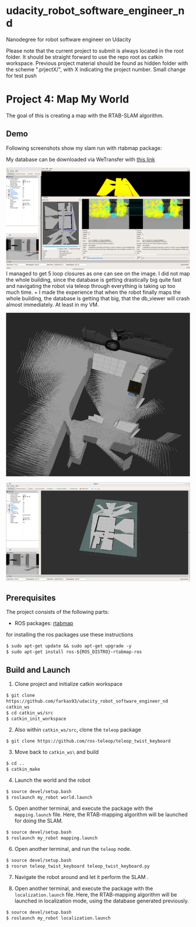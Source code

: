 # udacity_robot_software_engineer_nd
Nanodegree for robot software engineer on Udacity

Please note that the current project to submit is always located in the root folder. It should be straight forward to use the repo root as catkin workspace. Previous project material should be found as hidden folder with the scheme ".prjectX/", with X indicating the project number. 
Small change for test push

# Project 4: Map My World

The goal of this is creating a map with the RTAB-SLAM algorithm.

## Demo 

Following screenshots show my slam run with rtabmap package:

My database can be downloaded via WeTransfer with [this link](https://we.tl/t-5AiIn2j8I3)

![DB Viewer](.videos_and_images/db_viewer.PNG)
I managed to get 5 loop closures as one can see on the image. I did not map the whole building, since the database is getting drastically big quite fast and navigating the robot via teleop through everything is taking up too much time. + I made the experience that when the robot finally maps the whole building, the database is getting that big, that the db_viewer will crash almost immediately. At least in my VM.

![Point Cloud](.videos_and_images/point_cloud.PNG)

![RViz](.videos_and_images/rviz.PNG)

## Prerequisites

The project consists of the following parts:
- ROS packages: [rtabmap](http://wiki.ros.org/rtabmap_ros/)

for installing the ros packages use these instructions
```
$ sudo apt-get update && sudo apt-get upgrade -y
$ sudo apt-get install ros-${ROS_DISTRO}-rtabmap-ros
```

## Build and Launch
1. Clone project and initialize catkin workspace
```
$ git clone https://github.com/farkas93/udacity_robot_software_engineer_nd catkin_ws
$ cd catkin_ws/src
$ catkin_init_workspace
```

2. Also within `catkin_ws/src`, clone the `teleop` package
```
$ git clone https://github.com/ros-teleop/teleop_twist_keyboard
```

3. Move back to `catkin_ws\` and build
```
$ cd ..
$ catkin_make
```

4. Launch the world and the robot
```
$ source devel/setup.bash
$ roslaunch my_robot world.launch
```

5. Open another terminal, and execute the package with the `mapping.launch` file. Here,
the RTAB-mapping algorithm will be launched for doing the SLAM.
```
$ source devel/setup.bash
$ roslaunch my_robot mapping.launch
```

6. Open another terminal, and run the `teleop` node.
```
$ source devel/setup.bash
$ rosrun teleop_twist_keyboard teleop_twist_keyboard.py
```

7. Navigate the robot around and let it perform the SLAM .

8. Open another terminal, and execute the package with the `localization.launch` file. Here,
the RTAB-mapping algorithm will be launched in localization mode, using the database generated previously.
```
$ source devel/setup.bash
$ roslaunch my_robot localization.launch
```
